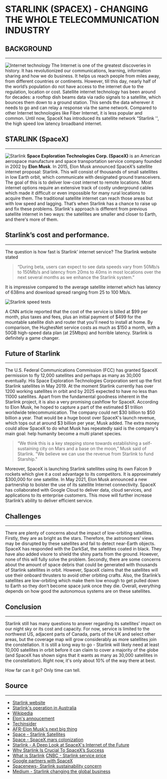 # STARLINK (SPACEX) - CHANGING THE WHOLE TELECOMMUNICATION INDUSTRY

## BACKGROUND
---
![Internet technology](https://www.electronicsforu.com/wp-contents/uploads/2019/07/photo-1.jpg)
The Internet is one of the greatest discoveries in history. It has revolutionized our communications, learning, information sharing and how we do business. It helps us reach people from miles away, from different countries or continents. However, till this day, nearly half of the world’s population do not have access to the internet due to the regulation, location or cost. 
Satellite internet technology has been around for decades: a rooftop dish beams data via radio signals to a satellite, which bounces them down to a ground station. This sends the data wherever it needs to go and can relay a response via the same network. Compared to other Internet technologies like Fiber Internet, it is less popular and common. 
Until now, SpaceX has introduced its satellite network “Starlink '', the high speed low latency broadband internet.

## STARLINK (SpaceX)
---
![Starlink](https://cdn.shopify.com/s/files/1/0173/8204/7844/articles/Starlink-logo-Terminal-Tesmanian_1000x_1600x_6f8dd52f-2180-4454-945a-675e526ba45b_1200x.png?v=1616817975)
**Space Exploration Technologies Corp. (SpaceX)** is an American aerospace manufacture and space transportation service company founded in 2002 by **Elon Musk**. In 2015, Elon Musk announced SpaceX’s satellite internet proposal: Starlink. This will consist of thousands of small satellites in low Earth orbit, which communicate with designated ground transceivers. The goal of this is to deliver low-cost internet to remote locations. 
Most internet options require an extensive track of costly underground cables which made it difficult or even impossible for many rural locations to acquire them. The traditional satellite internet can reach those areas but with low speed and lagging. That’s when Starlink has a chance to raise up and fix these problems. Starlink's approach is different from previous satellite internet in two ways: the satellites are smaller and closer to Earth, and there's more of them.

## Starlink’s cost and performance.
---

The question is how fast is Starlink’ internet service? The Starlink website stated 
> “During beta, users can expect to see data speeds vary from 50Mb/s to 150Mb/s and latency from 20ms to 40ms in most locations over the next several months as we enhance the Starlink system.” 

It is impressive compared to the average satellite internet which has latency of 638ms and download spread ranging from 25 to 100 Mb/s.

![Starlink speed tests](https://cdn.arstechnica.net/wp-content/uploads/2020/08/starlink-tests.jpg)

A CNN article reported that the cost of the service is billed at $99 per month, plus taxes and fees, plus an initial payment of $499 for the mountable satellite dish and router that you'll need to install at home. By comparison, the HughesNet service costs as much as $150 a month, with a 50GB high-speed data plan (at 25Mbps) and horrible latency. Starlink is definitely a game changer.

## Future of Starlink
---
The U.S. Federal Communications Commission (FCC) has granted SpaceX permission to fly 12,000 satellites and perhaps as many as 30,000 eventually. His Space Exploration Technologies Corporation sent up the first Starlink satellites in May 2019.  At the moment Starlink currently has over 1200 working satellites in orbit and by 2025 expected to have no less than 11000 satellites.
Apart from the fundamental goodness inherent in the Starlink project, it is also a very promising cashflow for SpaceX.  According to Elon Musk, he hoped to capture a part of the estimated $1 trillion worldwide telecommunication. The company could net $30 billion to $50 billion a year. That would be a huge boost over SpaceX's launch revenue, which tops out at around $3 billion per year, Musk added. The extra money could allow SpaceX to do what Musk has repeatedly said is the company's main goal: help humanity become a multi planet species. 
> “We think this is a key stepping stone towards establishing a self-sustaining city on Mars and a base on the moon,” Musk said of Starlink. "We believe we can use the revenue from Starlink to fund Starship." 

Moreover, SpaceX is launching Starlink satellites using its own Falcon 9 rockets which give it a cost advantage to its competitors. It is approximately $300,000 for one satellite.
In May 2021, Elon Musk announced a new partnership to bolster the use of its satellite Internet connectivity. SpaceX has collaborated with Google Cloud to deliver data, cloud services, and applications to its enterprise customers. This move will further increase Starlink’s ability to deliver efficient service.

## Challenges
---

There are plenty of concerns about the impact of low-orbiting satellites. Firstly, they are as bright as the stars. Therefore, the astronomers’ views may be disrupted by these satellites and fail to detect near-Earth objects. SpaceX has responded with the DarkSat, the satellites coated in black. They have also added visore to shield the shiny parts from the ground. However, none of this will fully solve the problem.
Secondly, there are some concerns about the amount of space debris that could be generated with thousands of Starlink satellites in orbit. However, SpaceX claims that the satellites will use their onboard thrusters to avoid other orbiting crafts. Also, the Starlink’s satellites are low-orbiting which make them low enough to get pulled down to Earth so they don’t become space junk once they die. Overall, everything depends on how good the autonomous systems are on these satellites.

## Conclusion
---

Starlink still has many questions to answer regarding its satellites’ impact on our night sky or its cost and capacity. For now, service is limited to the northwest US, adjacent parts of Canada, parts of the UK and select other areas, but the coverage map will grow considerably as more satellites join the constellation. It is still a long way to go - Starlink will likely need at least 10,000 satellites in orbit before it can claim to cover a majority of the globe (and SpaceX has shown signs that it wants as many as 30,000 satellites in the constellation). Right now, it's only about 10% of the way there at best.

How far can it go? Only time can tell.

## Source
---

* [Starlink website](https://www.starlink.com/)
* [Starlink's operation in Australia](https://www.abc.net.au/news/science/2021-04-14/elon-musk-starlink-operating-australia-what-is-it/100062862)
* [Wikipedia](https://en.wikipedia.org/wiki/SpaceX)
* [Elon's annoucement](https://www.geekwire.com/2015/photos-spacex-founder-elon-musk-unveils-new-10b-space-internet-plan-private-seattle-event/
)
* [Techinsider](https://www.youtube.com/watch?v=Aw3R-4UC4wI&ab_channel=TechInsider)
* [AFR-Elon Musk's next big thing](https://www.afr.com/technology/elon-musk-s-next-big-thing-40-000-satellites-beaming-broadband-20200921-p55xt7)
* [Space - Starlink Satellites](https://www.space.com/spacex-starlink-satellites.html)
* [Space - SpaceX mars colonization](https://www.space.com/spacex-starlink-internet-satellites-mars-colonization.html)
* [Starlink - A Deep Look at SpaceX's Internet of the Future](https://www.youtube.com/watch?v=7aL5fRjkjcI&ab_channel=ColdFusion)
* [Why Starlink Is Crucial To SpaceX’s Success](https://www.youtube.com/watch?v=GambrByc01A&ab_channel=CNBC)
* [What is Starlink](https://www.androidauthority.com/what-is-starlink-1134426/)
[CNBC - Starlink service price](https://www.cnbc.com/2020/10/27/spacex-starlink-service-priced-at-99-a-month-public-beta-test-begins.html)
* [Google partners with SpaceX](https://www.indiatoday.in/technology/news/story/google-partners-with-elon-musk-s-spacex-for-its-starlink-satellite-internet-service-1802713-2021-05-14)
* [Spacenews- Starlink sustainability concern](https://spacenews.com/starlink-failures-highlight-space-sustainability-concerns/)
* [Medium - Starlink changing the global business](https://medium.com/lansaar/how-starlink-will-change-global-business-politics-efa1abfb36
)















